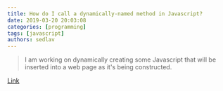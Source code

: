 ```yaml
---
title: How do I call a dynamically-named method in Javascript?
date: 2019-03-20 20:03:08
categories: [programming]
tags: [javascript]
authors: sedlav
---
```

        
> I am working on dynamically creating some Javascript that will be inserted into a web page as it's being constructed.

[Link](https://stackoverflow.com/questions/969743/how-do-i-call-a-dynamically-named-method-in-javascript)
